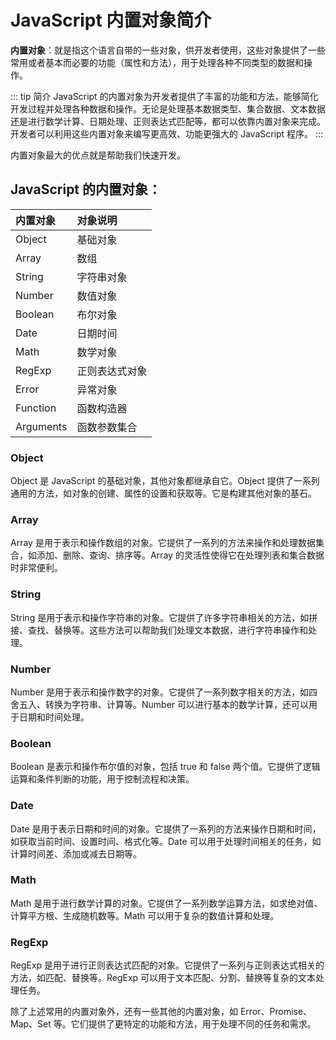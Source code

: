 # JavaScript 内置对象简介

**内置对象**：就是指这个语言自带的一些对象，供开发者使用，这些对象提供了一些常用或者基本而必要的功能（属性和方法），用于处理各种不同类型的数据和操作。

::: tip 简介
JavaScript 的内置对象为开发者提供了丰富的功能和方法，能够简化开发过程并处理各种数据和操作。无论是处理基本数据类型、集合数据、文本数据还是进行数学计算、日期处理、正则表达式匹配等，都可以依靠内置对象来完成。开发者可以利用这些内置对象来编写更高效、功能更强大的 JavaScript 程序。
:::

内置对象最大的优点就是帮助我们快速开发。

## JavaScript 的内置对象：

| **内置对象** | **对象说明**   |
| :----------- | :------------- |
| Object       | 基础对象       |
| Array        | 数组           |
| String       | 字符串对象     |
| Number       | 数值对象       |
| Boolean      | 布尔对象       |
| Date         | 日期时间       |
| Math         | 数学对象       |
| RegExp       | 正则表达式对象 |
| Error        | 异常对象       |
| Function     | 函数构造器     |
| Arguments    | 函数参数集合   |

### Object

Object 是 JavaScript 的基础对象，其他对象都继承自它。Object 提供了一系列通用的方法，如对象的创建、属性的设置和获取等。它是构建其他对象的基石。

### Array

Array 是用于表示和操作数组的对象。它提供了一系列的方法来操作和处理数据集合，如添加、删除、查询、排序等。Array 的灵活性使得它在处理列表和集合数据时非常便利。

### String

String 是用于表示和操作字符串的对象。它提供了许多字符串相关的方法，如拼接、查找、替换等。这些方法可以帮助我们处理文本数据，进行字符串操作和处理。

### Number

Number 是用于表示和操作数字的对象。它提供了一系列数字相关的方法，如四舍五入、转换为字符串、计算等。Number 可以进行基本的数学计算，还可以用于日期和时间处理。

### Boolean

Boolean 是表示和操作布尔值的对象，包括 true 和 false 两个值。它提供了逻辑运算和条件判断的功能，用于控制流程和决策。

### Date

Date 是用于表示日期和时间的对象。它提供了一系列的方法来操作日期和时间，如获取当前时间、设置时间、格式化等。Date 可以用于处理时间相关的任务，如计算时间差、添加或减去日期等。

### Math

Math 是用于进行数学计算的对象。它提供了一系列数学运算方法，如求绝对值、计算平方根、生成随机数等。Math 可以用于复杂的数值计算和处理。

### RegExp

RegExp 是用于进行正则表达式匹配的对象。它提供了一系列与正则表达式相关的方法，如匹配、替换等。RegExp 可以用于文本匹配、分割、替换等复杂的文本处理任务。

除了上述常用的内置对象外，还有一些其他的内置对象，如 Error、Promise、Map、Set 等。它们提供了更特定的功能和方法，用于处理不同的任务和需求。
